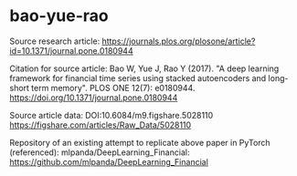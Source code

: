 # bao-yue-rao

Source research article: 
https://journals.plos.org/plosone/article?id=10.1371/journal.pone.0180944

Citation for source article:
Bao W, Yue J, Rao Y (2017). "A deep learning framework for financial time series using stacked autoencoders and long-short term memory". PLOS ONE 12(7): e0180944. https://doi.org/10.1371/journal.pone.0180944

Source article data:
DOI:10.6084/m9.figshare.5028110
https://figshare.com/articles/Raw_Data/5028110

Repository of an existing attempt to replicate above paper in PyTorch (referenced):
mlpanda/DeepLearning_Financial: https://github.com/mlpanda/DeepLearning_Financial


